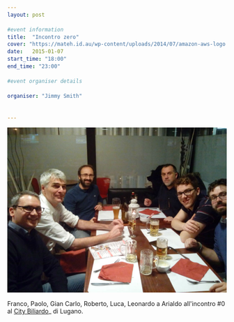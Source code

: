 ```yaml
---
layout: post

#event information
title:  "Incontro zero"
cover: "https://mateh.id.au/wp-content/uploads/2014/07/amazon-aws-logo.jpg"
date:   2015-01-07
start_time: "18:00"
end_time: "23:00"

#event organiser details

organiser: "Jimmy Smith"


---
```

![Franco, Paolo, Gian Carlo, Roberto, Luca, Leonardo a Arialdo](/img/incontro0.jpg)

Franco, Paolo, Gian Carlo, Roberto, Luca, Leonardo a Arialdo all'incontro #0 al [City Biliardo](http://www.citybiliardo.com>)_ di Lugano.
